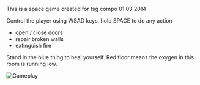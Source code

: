 This is a space game created for tsg compo 01.03.2014

Control the player using WSAD keys, hold SPACE to do any action
- open / close doors
- repair broken walls
- extinguish fire

Stand in the blue thing to heal yourself. Red floor means the oxygen in this room is running low.

![Gameplay](docs/spacerush_gameplay_small.gif)